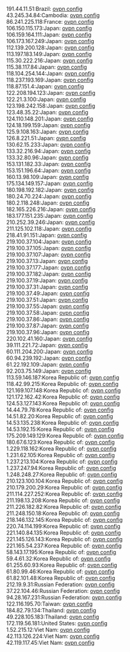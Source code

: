 191.44.11.51:Brazil: [ovpn config](vpn/191_44_11_51.ovpn)  
43.245.34.84:Cambodia: [ovpn config](vpn/43_245_34_84.ovpn)  
86.241.225.118:France: [ovpn config](vpn/86_241_225_118.ovpn)  
106.150.115.173:Japan: [ovpn config](vpn/106_150_115_173.ovpn)  
106.159.164.111:Japan: [ovpn config](vpn/106_159_164_111.ovpn)  
106.173.167.249:Japan: [ovpn config](vpn/106_173_167_249.ovpn)  
112.139.200.128:Japan: [ovpn config](vpn/112_139_200_128.ovpn)  
113.197.183.149:Japan: [ovpn config](vpn/113_197_183_149.ovpn)  
115.30.222.216:Japan: [ovpn config](vpn/115_30_222_216.ovpn)  
115.38.117.84:Japan: [ovpn config](vpn/115_38_117_84.ovpn)  
118.104.254.144:Japan: [ovpn config](vpn/118_104_254_144.ovpn)  
118.237.193.169:Japan: [ovpn config](vpn/118_237_193_169.ovpn)  
118.87.151.4:Japan: [ovpn config](vpn/118_87_151_4.ovpn)  
122.208.194.123:Japan: [ovpn config](vpn/122_208_194_123.ovpn)  
122.21.3.100:Japan: [ovpn config](vpn/122_21_3_100.ovpn)  
123.198.242.158:Japan: [ovpn config](vpn/123_198_242_158.ovpn)  
123.48.35.22:Japan: [ovpn config](vpn/123_48_35_22.ovpn)  
124.110.148.201:Japan: [ovpn config](vpn/124_110_148_201.ovpn)  
124.18.199.159:Japan: [ovpn config](vpn/124_18_199_159.ovpn)  
125.9.108.163:Japan: [ovpn config](vpn/125_9_108_163.ovpn)  
126.8.221.51:Japan: [ovpn config](vpn/126_8_221_51.ovpn)  
130.62.15.233:Japan: [ovpn config](vpn/130_62_15_233.ovpn)  
133.32.216.94:Japan: [ovpn config](vpn/133_32_216_94.ovpn)  
133.32.80.96:Japan: [ovpn config](vpn/133_32_80_96.ovpn)  
153.131.182.33:Japan: [ovpn config](vpn/153_131_182_33.ovpn)  
153.151.196.64:Japan: [ovpn config](vpn/153_151_196_64.ovpn)  
160.13.98.109:Japan: [ovpn config](vpn/160_13_98_109.ovpn)  
175.134.149.157:Japan: [ovpn config](vpn/175_134_149_157.ovpn)  
180.198.192.182:Japan: [ovpn config](vpn/180_198_192_182.ovpn)  
180.24.70.224:Japan: [ovpn config](vpn/180_24_70_224.ovpn)  
180.2.118.248:Japan: [ovpn config](vpn/180_2_118_248.ovpn)  
182.165.226.216:Japan: [ovpn config](vpn/182_165_226_216.ovpn)  
183.177.151.235:Japan: [ovpn config](vpn/183_177_151_235.ovpn)  
210.252.39.246:Japan: [ovpn config](vpn/210_252_39_246.ovpn)  
211.125.102.118:Japan: [ovpn config](vpn/211_125_102_118.ovpn)  
218.41.91.151:Japan: [ovpn config](vpn/218_41_91_151.ovpn)  
219.100.37.104:Japan: [ovpn config](vpn/219_100_37_104.ovpn)  
219.100.37.105:Japan: [ovpn config](vpn/219_100_37_105.ovpn)  
219.100.37.107:Japan: [ovpn config](vpn/219_100_37_107.ovpn)  
219.100.37.13:Japan: [ovpn config](vpn/219_100_37_13.ovpn)  
219.100.37.177:Japan: [ovpn config](vpn/219_100_37_177.ovpn)  
219.100.37.182:Japan: [ovpn config](vpn/219_100_37_182.ovpn)  
219.100.37.19:Japan: [ovpn config](vpn/219_100_37_19.ovpn)  
219.100.37.31:Japan: [ovpn config](vpn/219_100_37_31.ovpn)  
219.100.37.49:Japan: [ovpn config](vpn/219_100_37_49.ovpn)  
219.100.37.51:Japan: [ovpn config](vpn/219_100_37_51.ovpn)  
219.100.37.55:Japan: [ovpn config](vpn/219_100_37_55.ovpn)  
219.100.37.58:Japan: [ovpn config](vpn/219_100_37_58.ovpn)  
219.100.37.86:Japan: [ovpn config](vpn/219_100_37_86.ovpn)  
219.100.37.87:Japan: [ovpn config](vpn/219_100_37_87.ovpn)  
219.100.37.96:Japan: [ovpn config](vpn/219_100_37_96.ovpn)  
220.102.41.160:Japan: [ovpn config](vpn/220_102_41_160.ovpn)  
39.111.221.72:Japan: [ovpn config](vpn/39_111_221_72.ovpn)  
60.111.204.200:Japan: [ovpn config](vpn/60_111_204_200.ovpn)  
60.94.239.192:Japan: [ovpn config](vpn/60_94_239_192.ovpn)  
61.22.192.109:Japan: [ovpn config](vpn/61_22_192_109.ovpn)  
92.203.75.149:Japan: [ovpn config](vpn/92_203_75_149.ovpn)  
113.59.146.187:Korea Republic of: [ovpn config](vpn/113_59_146_187.ovpn)  
118.42.99.215:Korea Republic of: [ovpn config](vpn/118_42_99_215.ovpn)  
121.169.107.148:Korea Republic of: [ovpn config](vpn/121_169_107_148.ovpn)  
121.172.162.42:Korea Republic of: [ovpn config](vpn/121_172_162_42.ovpn)  
124.53.127.143:Korea Republic of: [ovpn config](vpn/124_53_127_143.ovpn)  
14.44.79.78:Korea Republic of: [ovpn config](vpn/14_44_79_78.ovpn)  
14.51.82.20:Korea Republic of: [ovpn config](vpn/14_51_82_20.ovpn)  
14.53.135.238:Korea Republic of: [ovpn config](vpn/14_53_135_238.ovpn)  
14.53.192.15:Korea Republic of: [ovpn config](vpn/14_53_192_15.ovpn)  
175.209.149.129:Korea Republic of: [ovpn config](vpn/175_209_149_129.ovpn)  
180.67.6.123:Korea Republic of: [ovpn config](vpn/180_67_6_123.ovpn)  
1.229.118.162:Korea Republic of: [ovpn config](vpn/1_229_118_162.ovpn)  
1.231.62.105:Korea Republic of: [ovpn config](vpn/1_231_62_105.ovpn)  
1.237.213.104:Korea Republic of: [ovpn config](vpn/1_237_213_104.ovpn)  
1.237.247.94:Korea Republic of: [ovpn config](vpn/1_237_247_94.ovpn)  
1.248.248.27:Korea Republic of: [ovpn config](vpn/1_248_248_27.ovpn)  
210.123.100.104:Korea Republic of: [ovpn config](vpn/210_123_100_104.ovpn)  
210.179.200.29:Korea Republic of: [ovpn config](vpn/210_179_200_29.ovpn)  
211.114.227.252:Korea Republic of: [ovpn config](vpn/211_114_227_252.ovpn)  
211.198.13.208:Korea Republic of: [ovpn config](vpn/211_198_13_208.ovpn)  
211.226.182.82:Korea Republic of: [ovpn config](vpn/211_226_182_82.ovpn)  
211.248.150.18:Korea Republic of: [ovpn config](vpn/211_248_150_18.ovpn)  
218.146.132.145:Korea Republic of: [ovpn config](vpn/218_146_132_145.ovpn)  
220.74.114.199:Korea Republic of: [ovpn config](vpn/220_74_114_199.ovpn)  
221.140.84.135:Korea Republic of: [ovpn config](vpn/221_140_84_135.ovpn)  
221.145.126.143:Korea Republic of: [ovpn config](vpn/221_145_126_143.ovpn)  
221.165.54.237:Korea Republic of: [ovpn config](vpn/221_165_54_237.ovpn)  
58.143.17.195:Korea Republic of: [ovpn config](vpn/58_143_17_195.ovpn)  
59.4.61.32:Korea Republic of: [ovpn config](vpn/59_4_61_32.ovpn)  
61.255.60.93:Korea Republic of: [ovpn config](vpn/61_255_60_93.ovpn)  
61.80.99.46:Korea Republic of: [ovpn config](vpn/61_80_99_46.ovpn)  
61.82.101.48:Korea Republic of: [ovpn config](vpn/61_82_101_48.ovpn)  
212.19.9.31:Russian Federation: [ovpn config](vpn/212_19_9_31.ovpn)  
37.22.104.46:Russian Federation: [ovpn config](vpn/37_22_104_46.ovpn)  
94.28.167.231:Russian Federation: [ovpn config](vpn/94_28_167_231.ovpn)  
122.116.195.70:Taiwan: [ovpn config](vpn/122_116_195_70.ovpn)  
184.82.79.134:Thailand: [ovpn config](vpn/184_82_79_134.ovpn)  
49.228.105.183:Thailand: [ovpn config](vpn/49_228_105_183.ovpn)  
172.119.56.181:United States: [ovpn config](vpn/172_119_56_181.ovpn)  
1.52.215.12:Viet Nam: [ovpn config](vpn/1_52_215_12.ovpn)  
42.113.126.224:Viet Nam: [ovpn config](vpn/42_113_126_224.ovpn)  
42.119.117.45:Viet Nam: [ovpn config](vpn/42_119_117_45.ovpn)  
